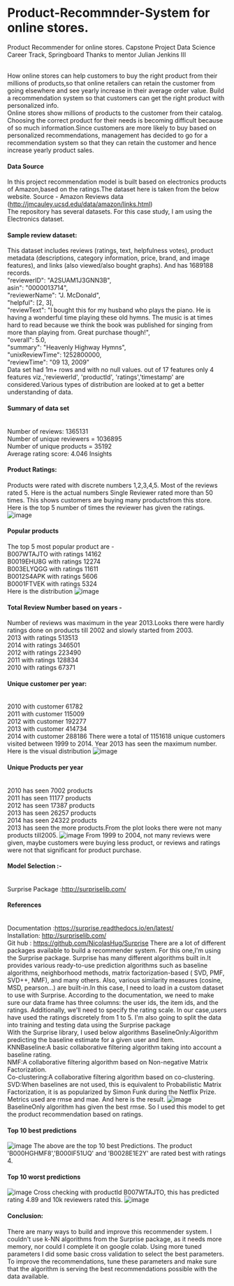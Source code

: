 # Product-Recommnder-System for online stores.
Product Recommender for online stores.
Capstone Project
Data Science Career Track, Springboard
Thanks to mentor Julian Jenkins III

</br>How online stores can help customers to buy the right product from their millions of products,so that online retailers can retain the customer from going elsewhere and see yearly increase in their average order value. Build a recommendation system so that customers can get the right product with personalized info.
</br>Online stores show millions of products to the customer from their catalog. Choosing the correct product for their needs is becoming difficult because of so much information.Since customers are more likely to buy based on personalized recommendations, management has decided to go for a recommendation system so that they can retain the customer and hence increase yearly product sales.
#### Data Source
In this project recommendation model is built based on electronics products of Amazon,based on the ratings.The dataset here is taken from the below website.
Source - Amazon Reviews data (http://jmcauley.ucsd.edu/data/amazon/links.html) 
</br>The repository has several datasets. For this case study, I am using the Electronics dataset.
#### Sample review dataset:
This dataset includes reviews (ratings, text, helpfulness votes), product metadata (descriptions, category information, price, brand, and image features), and links (also
viewed/also bought graphs). And has 1689188 records.
</br>"reviewerID": "A2SUAM1J3GNN3B",
</br>asin": "0000013714",
</br>"reviewerName": "J. McDonald",
</br>"helpful": [2, 3],
</br>"reviewText": "I bought this for my husband who plays the piano. He is having a wonderful time playing these old hymns. The music is at times hard to read because we think the book was published for singing from more than playing from. Great purchase though!",
</br>"overall": 5.0,
</br>"summary": "Heavenly Highway Hymns",
</br>"unixReviewTime": 1252800000,
</br>"reviewTime": "09 13, 2009"
</br>Data set had 1m+ rows and with no null values. out of 17 features only 4 features viz.,'reviewerId', 'productId', 'ratings','timestamp' are considered.Various types of
distribution are looked at to get a better understanding of data.
#### Summary of data set
</br>Number of reviews: 1365131
</br>Number of unique reviewers = 1036895
</br>Number of unique products = 35192
</br>Average rating score: 4.046
Insights
#### Product Ratings:
Products were rated with discrete numbers 1,2,3,4,5. Most of the reviews rated 5. Here is the actual numbers Single Reviewer rated more than 50 times. This shows customers are buying many productsfrom this store. Here is the top 5 number of times the reviewer has given the ratings.
![image](https://user-images.githubusercontent.com/87315447/160265771-f5673acb-e2b8-49d8-b202-5f587b50c511.png)
#### Popular products
The top 5 most popular product are -
</br>B007WTAJTO with ratings 14162
</br>B0019EHU8G with ratings 12274
</br>B003ELYQGG with ratings 11611
</br>B0012S4APK with ratings 5606
</br>B0001FTVEK with ratings 5324
</br>Here is the distribution
![image](https://user-images.githubusercontent.com/87315447/160265792-2eb5906b-6d22-4fbc-b5a0-a9e9e2e9dea9.png)
#### Total Review Number based on years -
Number of reviews was maximum in the year 2013.Looks there were hardly ratings done on
products till 2002 and slowly started from 2003.
</br>2013 with ratings 513513
</br>2014 with ratings 346501
</br>2012 with ratings 223490
</br>2011 with ratings 128834
</br>2010 with ratings 67371
#### Unique customer per year:
</br>2010 with customer 61782
</br>2011 with customer 115009
</br>2012 with customer 192277
</br>2013 with customer 414734
</br>2014 with customer 288186
There were a total of 1151618 unique customers visited between 1999 to 2014. Year 2013 has seen the maximum number. Here is the visual distribution
![image](https://user-images.githubusercontent.com/87315447/160265827-8d8124d4-e4df-402f-98bd-037bc4feea37.png)
#### Unique Products per year
</br>2010 has seen 7002 products
</br>2011 has seen 11177 products
</br>2012 has seen 17387 products
</br>2013 has seen 26257 products
</br>2014 has seen 24322 products
</br>2013 has seen the more products.From the plot looks there were not many products till2005.
![image](https://user-images.githubusercontent.com/87315447/160265836-829ea8a5-a9f8-4195-88c2-584d0bc317c1.png)
From 1999 to 2004, not many reviews were given, maybe customers were buying less product, or reviews and ratings were not that significant for product purchase.
#### Model Selection :-
</br>Surprise Package :http://surpriselib.com/
#### References
</br>Documentation :https://surprise.readthedocs.io/en/latest/
</br>Installation: http://surpriselib.com/
</br> Git hub : https://github.com/NicolasHug/Surprise
There are a lot of different packages available to build a recommender system. For this one,I'm using the Surprise package. Surprise has many different algorithms built in.It provides various ready-to-use prediction algorithms such as baseline algorithms, neighborhood methods, matrix factorization-based ( SVD, PMF, SVD++, NMF), and many others. Also, various similarity measures (cosine, MSD, pearson…) are built-in.In this case, I need to load in a custom dataset to use with Surprise. According to the
documentation, we need to make sure our data frame has three columns: the user ids, the item ids, and the ratings. Additionally, we'll need to specify the rating scale. In our case,users have used the ratings discretely from 1 to 5. I'm also going to split the data into training and testing data using the Surprise package
</br>With the Surprise library, I used below algorithms BaselineOnly:Algorithm predicting the baseline estimate for a given user and item.
</br>KNNBaseline:A basic collaborative filtering algorithm taking into account a baseline rating.
</br>NMF:A collaborative filtering algorithm based on Non-negative Matrix Factorization.
</br>Co-clustering:A collaborative filtering algorithm based on co-clustering.
</br>SVD:When baselines are not used, this is equivalent to Probabilistic Matrix Factorization, it is as popularized by Simon Funk during the Netflix Prize.
</br>Metrics used are rmse and mae. And here is the result.
![image](https://user-images.githubusercontent.com/87315447/160265912-5cce40b4-566c-42ed-b309-e9006715eca2.png)
</br>BaselineOnly algorithm has given the best rmse. So I used this model to get the product recommendation based on ratings.
#### Top 10 best predictions
![image](https://user-images.githubusercontent.com/87315447/160265923-afb036ff-2506-4e45-b42a-d1e8a1c66cc1.png)
The above are the top 10 best Predictions. The product 'B000HGHMF8','B000IF51UQ' and 'B0028E1E2Y' are rated best with ratings 4.
#### Top 10 worst predictions
![image](https://user-images.githubusercontent.com/87315447/160265929-ee44879e-c241-400c-ac83-7544e0fbd03e.png)
Cross checking with productId B007WTAJTO, this has predicted rating 4.89 and 10k reviewers rated this.
![image](https://user-images.githubusercontent.com/87315447/160265938-73dced20-df08-4023-8cce-9f5465de3dcb.png)
#### Conclusion:
There are many ways to build and improve this recommender system. I couldn't use k-NN algorithms from the Surprise package, as it needs more memory, nor could I complete it on google colab. Using more tuned parameters I did some basic cross validation to select the best parameters. To improve the recommendations, tune these parameters and make sure that the algorithm is serving the best recommendations possible with the data available.
